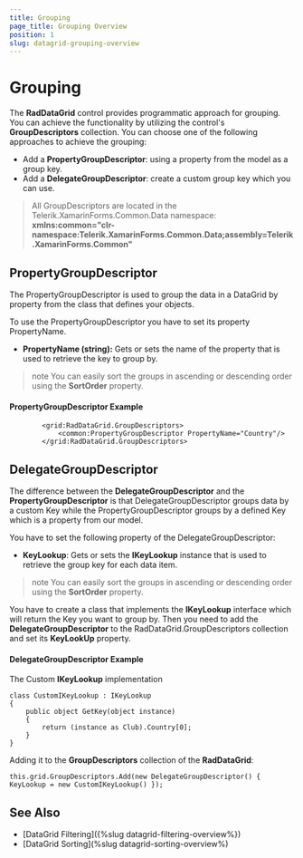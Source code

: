 ```yaml
---
title: Grouping
page_title: Grouping Overview
position: 1
slug: datagrid-grouping-overview
---
```


# Grouping #

The **RadDataGrid** control provides programmatic approach for grouping. You can achieve the functionality by utilizing the control's **GroupDescriptors** collection. You can choose one of the following approaches to achieve the grouping:

* Add a **PropertyGroupDescriptor**: using a property from the model as a group key.
* Add a **DelegateGroupDescriptor**: create a custom group key which you can use.

> All GroupDescriptors are located in the Telerik.XamarinForms.Common.Data namespace:
> **xmlns:common="clr-namespace:Telerik.XamarinForms.Common.Data;assembly=Telerik.XamarinForms.Common"**

## PropertyGroupDescriptor ##

The PropertyGroupDescriptor is used to group the data in a DataGrid by property from the class that defines your objects.

To use the PropertyGroupDescriptor you have to set its property PropertyName.

* **PropertyName (string):** Gets or sets the name of the property that is used to retrieve the key to group by.

>note You can easily sort the groups in ascending or descending order using the **SortOrder** property.

#### PropertyGroupDescriptor Example

<snippet id='datagrid-propertygroupdescriptor-xaml'/>

	 		<grid:RadDataGrid.GroupDescriptors>
                <common:PropertyGroupDescriptor PropertyName="Country"/>
            </grid:RadDataGrid.GroupDescriptors>

## DelegateGroupDescriptor ##

The difference between the **DelegateGroupDescriptor** and the **PropertyGroupDescriptor** is that DelegateGroupDescriptor groups data by a custom Key while the PropertyGroupDescriptor groups by a defined Key which is a property from our model.

You have to set the following property of the DelegateGroupDescriptor:

 * **KeyLookup**: Gets or sets the **IKeyLookup** instance that is used to retrieve the group key for each data item.

>note You can easily sort the groups in ascending or descending order using the **SortOrder** property.

You have to create a class that implements the **IKeyLookup** interface which will return the Key you want to group by. Then you need to add the **DelegateGroupDescriptor** to the RadDataGrid.GroupDescriptors collection and set its **KeyLookUp** property.

#### DelegateGroupDescriptor Example

The Custom **IKeyLookup** implementation

<snippet id='datagrid-delegategroupdescriptor-csharp'/>

	class CustomIKeyLookup : IKeyLookup
    {
        public object GetKey(object instance)
        {
            return (instance as Club).Country[0];
        }
    }

Adding it to the **GroupDescriptors** collection of the **RadDataGrid**:

<snippet id='datagrid-delegategroupdescriptor-csharp'/>

	this.grid.GroupDescriptors.Add(new DelegateGroupDescriptor() { KeyLookup = new CustomIKeyLookup() });

## See Also

* [DataGrid Filtering]({%slug datagrid-filtering-overview%})
* [DataGrid Sorting](%slug datagrid-sorting-overview%)